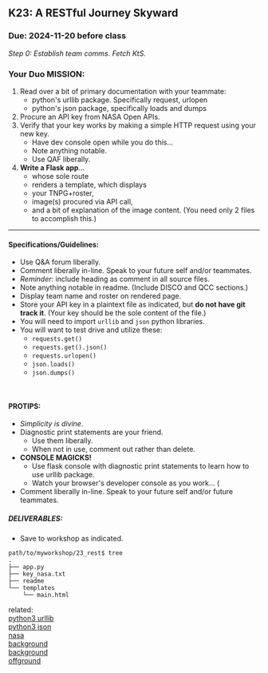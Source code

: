 ## K23: A RESTful Journey Skyward
### Due: 2024-11-20 before class

_Step 0: Establish team comms. Fetch KtS._

### Your Duo MISSION: 

1. Read over a bit of primary documentation with your teammate:
   - python's urllib package. Specifically request, urlopen
   - python's json package, specifically loads and dumps 
1. Procure an API key from NASA Open APIs.
1. Verify that your key works by making a simple HTTP request using your new key.
   * Have dev console open while you do this...
   * Note anything notable.
   * Use QAF liberally.
3. __Write a Flask app__...
   * whose sole route
   * renders a template, which displays
   * your TNPG+roster, 
   * image(s) procured via API call,
   * and a bit of explanation of the image content.
     (You need only 2 files to accomplish this.)


--- 

#### Specifications/Guidelines:
* Use Q&A forum liberally.
* Comment liberally in-line. Speak to your future self and/or teammates.
* _Reminder:_ include heading as comment in all source files.
* Note anything notable in readme. (Include DISCO and QCC sections.)
* Display team name and roster on rendered page.
* Store your API key in a plaintext file as indicated, but __do not have git track it__. (Your key should be the sole content of the file.)
* You will need to import `urllib` and `json` python libraries.
* You will want to test drive and utilize these:
  - `requests.get()`
  - `requests.get().json()`
  - `requests.urlopen()`
  - `json.loads()`
  - `json.dumps()`

<br>

#### PROTIPS:
* _Simplicity is divine_.
* Diagnostic print statements are your friend.
  - Use them liberally.
  - When not in use, comment out rather than delete.
* __CONSOLE MAGICKS!__
  - Use flask console with diagnostic print statements to learn how to use urllib package.
  - Watch your browser's developer console as you work... (
* Comment liberally in-line. Speak to your future self and/or future teammates.

##### DELIVERABLES:
* Save to workshop as indicated.

```
path/to/myworkshop/23_rest$ tree
.
├── app.py
├── key_nasa.txt
├── readme
└── templates
    └── main.html
```

related:
<br>
[python3 urllib](https://docs.python.org/3/howto/urllib2.html)
<br>
[python3 json](https://docs.python.org/3/library/json.html)
<br>
[nasa](https://api.nasa.gov/)
<br>
[background](https://github.com/stuy-softdev/notes-and-code/blob/main/read/ibm_rest_api.pdf)
<br>
[background](https://en.wikipedia.org/wiki/REST)
<br>
[offground](https://xkcd.com/1133/)
